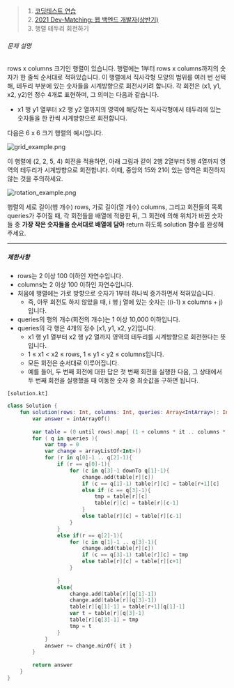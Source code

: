 > 1. [코딩테스트 연습](https://school.programmers.co.kr/learn/challenges)
> 2. [2021 Dev-Matching: 웹 백엔드 개발자(상반기)](https://school.programmers.co.kr/learn/challenges)
> 3. 행렬 테두리 회전하기



###### 문제 설명

rows x columns 크기인 행렬이 있습니다. 행렬에는 1부터 rows x columns까지의 숫자가 한 줄씩 순서대로 적혀있습니다. 이 행렬에서 직사각형 모양의 범위를 여러 번 선택해, 테두리 부분에 있는 숫자들을 시계방향으로 회전시키려 합니다. 각 회전은 (x1, y1, x2, y2)인 정수 4개로 표현하며, 그 의미는 다음과 같습니다.

- x1 행 y1 열부터 x2 행 y2 열까지의 영역에 해당하는 직사각형에서 테두리에 있는 숫자들을 한 칸씩 시계방향으로 회전합니다.

다음은 6 x 6 크기 행렬의 예시입니다.

![grid_example.png](https://grepp-programmers.s3.ap-northeast-2.amazonaws.com/files/ybm/4c3c0fab-11f4-43b6-b290-6f4017e9379f/grid_example.png)

이 행렬에 (2, 2, 5, 4) 회전을 적용하면, 아래 그림과 같이 2행 2열부터 5행 4열까지 영역의 테두리가 시계방향으로 회전합니다. 이때, 중앙의 15와 21이 있는 영역은 회전하지 않는 것을 주의하세요.

![rotation_example.png](https://grepp-programmers.s3.ap-northeast-2.amazonaws.com/files/ybm/962df137-5c71-4091-ad9f-8e322910c1ab/rotation_example.png)

행렬의 세로 길이(행 개수) rows, 가로 길이(열 개수) columns, 그리고 회전들의 목록 queries가 주어질 때, 각 회전들을 배열에 적용한 뒤, 그 회전에 의해 위치가 바뀐 숫자들 중 **가장 작은 숫자들을 순서대로 배열에 담아** return 하도록 solution 함수를 완성해주세요.

------

##### 제한사항

- rows는 2 이상 100 이하인 자연수입니다.
- columns는 2 이상 100 이하인 자연수입니다.
- 처음에 행렬에는 가로 방향으로 숫자가 1부터 하나씩 증가하면서 적혀있습니다.
  - 즉, 아무 회전도 하지 않았을 때, i 행 j 열에 있는 숫자는 ((i-1) x columns + j)입니다.
- queries의 행의 개수(회전의 개수)는 1 이상 10,000 이하입니다.
- queries의 각 행은 4개의 정수 [x1, y1, x2, y2]입니다.
  - x1 행 y1 열부터 x2 행 y2 열까지 영역의 테두리를 시계방향으로 회전한다는 뜻입니다.
  - 1 ≤ x1 < x2 ≤ rows, 1 ≤ y1 < y2 ≤ columns입니다.
  - 모든 회전은 순서대로 이루어집니다.
  - 예를 들어, 두 번째 회전에 대한 답은 첫 번째 회전을 실행한 다음, 그 상태에서 두 번째 회전을 실행했을 때 이동한 숫자 중 최솟값을 구하면 됩니다.



`[solution.kt]`

```kotlin
class Solution {
    fun solution(rows: Int, columns: Int, queries: Array<IntArray>): IntArray {
        var answer = intArrayOf()
        
        var table = (0 until rows).map{ (1 + columns * it .. columns * (it + 1)).toMutableList() }
        for ( q in queries ){
            var tmp = 0
            var change = arrayListOf<Int>()
            for (r in q[0]-1 .. q[2]-1){
                if (r == q[0]-1){
                    for (c in q[3]-1 downTo q[1]-1){
                        change.add(table[r][c])
                        if (c == q[1]-1) table[r][c] = table[r+1][c]
                        else if (c == q[3]-1){
                            tmp = table[r][c]
                            table[r][c] = table[r][c-1]
                        }
                        else table[r][c] = table[r][c-1]
                    }
                }
                else if(r == q[2]-1){
                    for (c in q[1]-1 .. q[3]-1){
                        change.add(table[r][c])
                        if (c == q[3]-1) table[r][c] = tmp
                        else table[r][c] = table[r][c+1]
                    }
                    
                }
                else{
                    change.add(table[r][q[1]-1])
                    change.add(table[r][q[3]-1])
                    table[r][q[1]-1] = table[r+1][q[1]-1]
                    var t = table[r][q[3]-1]
                    table[r][q[3]-1] = tmp
                    tmp = t
                }
            }
            answer += change.minOf{ it }
        }
        
        return answer
    }
}
```

